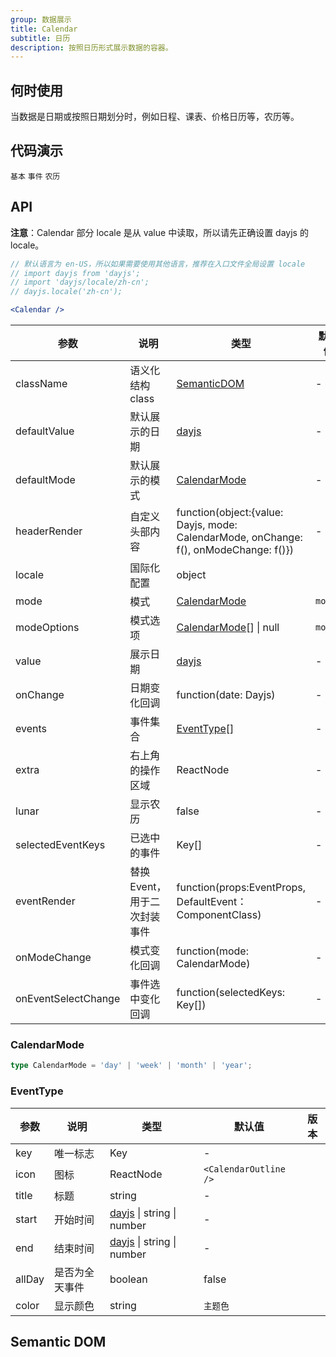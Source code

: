 ```yaml
---
group: 数据展示
title: Calendar
subtitle: 日历
description: 按照日历形式展示数据的容器。
---
```


## 何时使用

当数据是日期或按照日期划分时，例如日程、课表、价格日历等，农历等。

## 代码演示

<!-- prettier-ignore -->
<code src="./demo/basic.tsx" compact>基本</code>
<code src="./demo/events.tsx" compact>事件</code>
<code src="./demo/lunar.tsx" compact>农历</code>

## API

**注意**：Calendar 部分 locale 是从 value 中读取，所以请先正确设置 dayjs 的 locale。

```jsx
// 默认语言为 en-US，所以如果需要使用其他语言，推荐在入口文件全局设置 locale
// import dayjs from 'dayjs';
// import 'dayjs/locale/zh-cn';
// dayjs.locale('zh-cn');

<Calendar />
```

| 参数 | 说明 | 类型 | 默认值 | 版本 |
| --- | --- | --- | --- | --- |
| className | 语义化结构 class | [SemanticDOM](#semantic-dom) | - |  |
| defaultValue | 默认展示的日期 | [dayjs](https://day.js.org/) | - |  |
| defaultMode | 默认展示的模式 | [CalendarMode](#calendarmode) | - |  |
| headerRender | 自定义头部内容 | function(object:{value: Dayjs, mode: CalendarMode, onChange: f(), onModeChange: f()}) | - |  |
| locale | 国际化配置 | object |  |  |
| mode | 模式 | [CalendarMode](#calendarmode) | `month` |  |
| modeOptions | 模式选项 | [CalendarMode](#calendarmode)\[] \| null | `month` |  |
| value | 展示日期 | [dayjs](https://day.js.org/) | - |  |
| onChange | 日期变化回调 | function(date: Dayjs) | - |  |
| events | 事件集合 | [EventType](#eventtype)\[] | - |  |
| extra | 右上角的操作区域 | ReactNode | - |  |
| lunar | 显示农历 | false | - |  |
| selectedEventKeys | 已选中的事件 | Key[] | - |  |
| eventRender | 替换 Event，用于二次封装事件 | function(props:EventProps, DefaultEvent：ComponentClass) | - |  |
| onModeChange | 模式变化回调 | function(mode: CalendarMode) | - |  |
| onEventSelectChange | 事件选中变化回调 | function(selectedKeys: Key[]) | - |  |

### CalendarMode

```typescript
type CalendarMode = 'day' | 'week' | 'month' | 'year';
```

### EventType

| 参数 | 说明 | 类型 | 默认值 | 版本 |
| --- | --- | --- | --- | --- |
| key | 唯一标志 | Key | - |  |
| icon | 图标 | ReactNode | `<CalendarOutline />` |  |
| title | 标题 | string | - |  |
| start | 开始时间 | [dayjs](https://day.js.org/) \| string \| number | - |  |
| end | 结束时间 | [dayjs](https://day.js.org/) \| string \| number | - |  |
| allDay | 是否为全天事件 | boolean | false |  |
| color | 显示颜色 | string | `主题色` |  |

## Semantic DOM

<code src="./demo/_semantic.tsx" simplify></code>
